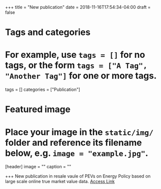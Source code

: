 +++
title = "New publication"
date = 2018-11-16T17:54:34-04:00
draft = false

# Tags and categories
# For example, use `tags = []` for no tags, or the form `tags = ["A Tag", "Another Tag"]` for one or more tags.
tags = []
categories = ["Publication"]

# Featured image
# Place your image in the `static/img/` folder and reference its filename below, e.g. `image = "example.jpg"`.
[header]
image = ""
caption = ""

+++
New publication in resale vaule of PEVs on Energy Policy based on large scale online true market value data. [Access Link](https://authors.elsevier.com/c/1Y5Bc14YGgXhrji 'Jump to Energy Policy')
